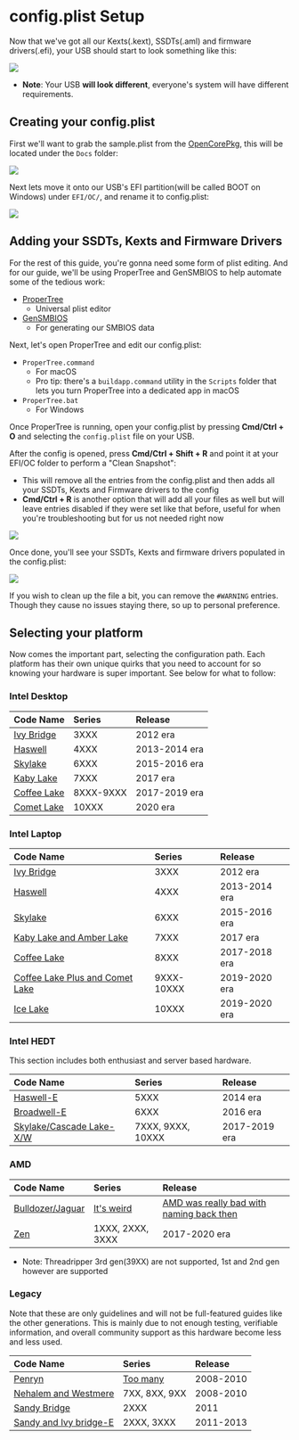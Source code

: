 # config.plist Setup

Now that we've got all our Kexts(.kext), SSDTs(.aml) and firmware drivers(.efi), your USB should start to look something like this:

![](../images/config/config-universal/almost-done.png)

* **Note**: Your USB **will look different**, everyone's system will have different requirements.

## Creating your config.plist

First we'll want to grab the sample.plist from the [OpenCorePkg](https://github.com/acidanthera/OpenCorePkg/releases), this will be located under the `Docs` folder:

![](../images/config/config-universal/sample-location.png)

Next lets move it onto our USB's EFI partition(will be called BOOT on Windows) under `EFI/OC/`, and rename it to config.plist:

![](../images/config/config-universal/renamed.png)

## Adding your SSDTs, Kexts and Firmware Drivers

For the rest of this guide, you're gonna need some form of plist editing. And for our guide, we'll be using ProperTree and GenSMBIOS to help automate some of the tedious work:

* [ProperTree](https://github.com/corpnewt/ProperTree)
  * Universal plist editor
* [GenSMBIOS](https://github.com/corpnewt/GenSMBIOS)
  * For generating our SMBIOS data

Next, let's open ProperTree and edit our config.plist:

* `ProperTree.command`
  * For macOS
  * Pro tip: there's a `buildapp.command` utility in the `Scripts` folder that lets you turn ProperTree into a dedicated app in macOS
* `ProperTree.bat`
  * For Windows

Once ProperTree is running, open your config.plist by pressing **Cmd/Ctrl + O** and selecting the `config.plist` file on your USB.

After the config is opened, press **Cmd/Ctrl + Shift + R** and point it at your EFI/OC folder to perform a "Clean Snapshot":

* This will remove all the entries from the config.plist and then adds all your SSDTs, Kexts and Firmware drivers to the config
* **Cmd/Ctrl + R** is another option that will add all your files as well but will leave entries disabled if they were set like that before, useful for when you're troubleshooting but for us not needed right now

![](../images/config/config-universal/before-snapshot.png)

Once done, you'll see your SSDTs, Kexts and firmware drivers populated in the config.plist:

![](../images/config/config-universal/after-snapshot.png)

If you wish to clean up the file a bit, you can remove the `#WARNING` entries. Though they cause no issues staying there, so up to personal preference.

## Selecting your platform

Now comes the important part, selecting the configuration path. Each platform has their own unique quirks that you need to account for so knowing your hardware is super important. See below for what to follow:

### Intel Desktop

| Code Name | Series | Release |
| :--- | :--- | :--- |
| [Ivy Bridge](/config.plist/ivy-bridge.md) | 3XXX | 2012 era |
| [Haswell](/config.plist/haswell.md) | 4XXX | 2013-2014 era |
| [Skylake](/config.plist/skylake.md) | 6XXX | 2015-2016 era |
| [Kaby Lake](/config.plist/kaby-lake.md) | 7XXX | 2017 era |
| [Coffee Lake](/config.plist/coffee-lake.md) | 8XXX-9XXX | 2017-2019 era |
| [Comet Lake](/config.plist/comet-lake.md) | 10XXX | 2020 era |

### Intel Laptop

| Code Name | Series | Release |
| :--- | :--- | :--- |
| [Ivy Bridge](/config-laptop.plist/ivy-bridge.md) | 3XXX | 2012 era |
| [Haswell](/config-laptop.plist/haswell.md) | 4XXX | 2013-2014 era |
| [Skylake](/config-laptop.plist/skylake.md) | 6XXX | 2015-2016 era |
| [Kaby Lake and Amber Lake](/config-laptop.plist/kaby-lake.md) | 7XXX | 2017 era |
| [Coffee Lake](/config-laptop.plist/coffee-lake.md) | 8XXX | 2017-2018 era |
| [Coffee Lake Plus and Comet Lake](/config-laptop.plist/coffee-lake.md) | 9XXX-10XXX | 2019-2020 era |
| [Ice Lake](/config-laptop.plist/ice-lake.md) | 10XXX | 2019-2020 era |

### Intel HEDT

This section includes both enthusiast and server based hardware.

| Code Name | Series | Release |
| :--- | :--- | :--- |
| [Haswell-E](/config-HEDT/haswell-e.md) | 5XXX | 2014 era |
| [Broadwell-E](/config-HEDT/broadwell-e.md) | 6XXX | 2016 era |
| [Skylake/Cascade Lake-X/W](/config-HEDT/skylake-x.md) | 7XXX, 9XXX, 10XXX | 2017-2019 era |

### AMD

| Code Name | Series | Release |
| :--- | :--- | :--- |
| [Bulldozer/Jaguar](/AMD/fx.md) | [It's weird](https://en.wikipedia.org/wiki/Advanced_Micro_Devices) | [AMD was really bad with naming back then](https://en.wikipedia.org/wiki/Advanced_Micro_Devices) |
| [Zen](/AMD/zen.md) | 1XXX, 2XXX, 3XXX | 2017-2020 era |

* Note: Threadripper 3rd gen(39XX) are not supported, 1st and 2nd gen however are supported

### Legacy

Note that these are only guidelines and will not be full-featured guides like the other generations. This is mainly due to not enough testing, verifiable information, and overall community support as this hardware become less and less used.

| Code Name | Series | Release |
| :--- | :--- | :--- |
| [Penryn](/config.plist/legacy/penryn.md) | [Too many](https://en.wikipedia.org/wiki/Penryn_(microarchitecture)) | 2008-2010 |
| [Nehalem and Westmere](/config.plist/legacy/nehalem.md) | 7XX, 8XX, 9XX | 2008-2010 |
| [Sandy Bridge](/config.plist/legacy/sandy-bridge.md) | 2XXX | 2011 |
| [Sandy and Ivy bridge-E](/config.plist/legacy/sandy-bridge-e.md) | 2XXX, 3XXX | 2011-2013 |
